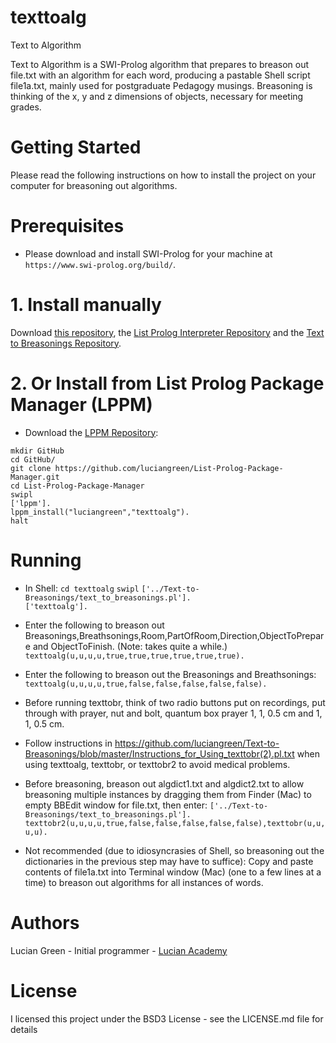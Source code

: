 # texttoalg
Text to Algorithm

Text to Algorithm is a SWI-Prolog algorithm that prepares to breason out file.txt with an algorithm for each word, producing a pastable Shell script file1a.txt, mainly used for postgraduate Pedagogy musings.  Breasoning is thinking of the x, y and z dimensions of objects, necessary for meeting grades.

# Getting Started

Please read the following instructions on how to install the project on your computer for breasoning out algorithms.

# Prerequisites

* Please download and install SWI-Prolog for your machine at `https://www.swi-prolog.org/build/`.

# 1. Install manually

Download <a href="http://github.com/luciangreen/texttoalg/">this repository</a>, the <a href="https://github.com/luciangreen/listprologinterpreter">List Prolog Interpreter Repository</a> and the <a href="https://github.com/luciangreen/Text-to-Breasonings">Text to Breasonings Repository</a>.

# 2. Or Install from List Prolog Package Manager (LPPM)

* Download the <a href="https://github.com/luciangreen/List-Prolog-Package-Manager">LPPM Repository</a>:

```
mkdir GitHub
cd GitHub/
git clone https://github.com/luciangreen/List-Prolog-Package-Manager.git
cd List-Prolog-Package-Manager
swipl
['lppm'].
lppm_install("luciangreen","texttoalg").
halt
```

# Running

* In Shell:
`cd texttoalg`
`swipl`
`['../Text-to-Breasonings/text_to_breasonings.pl'].`    
`['texttoalg'].`    

* Enter the following to breason out Breasonings,Breathsonings,Room,PartOfRoom,Direction,ObjectToPrepare and ObjectToFinish. (Note: takes quite a while.)
`texttoalg(u,u,u,u,true,true,true,true,true,true).`    

* Enter the following to breason out the Breasonings and Breathsonings:
`texttoalg(u,u,u,u,true,false,false,false,false,false).`    

* Before running texttobr, think of two radio buttons put on recordings, put through with prayer, nut and bolt, quantum box prayer 1, 1, 0.5 cm and 1, 1, 0.5 cm.

* Follow instructions in https://github.com/luciangreen/Text-to-Breasonings/blob/master/Instructions_for_Using_texttobr(2).pl.txt when using texttoalg, texttobr, or texttobr2 to avoid medical problems.

* Before breasoning, breason out algdict1.txt and algdict2.txt to allow breasoning multiple instances by dragging them from Finder (Mac) to empty BBEdit window for file.txt, then enter:
`['../Text-to-Breasonings/text_to_breasonings.pl'].`
`texttobr2(u,u,u,u,true,false,false,false,false,false),texttobr(u,u,u,u).`

* Not recommended (due to idiosyncrasies of Shell, so breasoning out the dictionaries in the previous step may have to suffice): Copy and paste contents of file1a.txt into Terminal window (Mac) (one to a few lines at a time) to breason out algorithms for all instances of words.

# Authors

Lucian Green - Initial programmer - <a href="https://www.lucianacademy.com/">Lucian Academy</a>

# License

I licensed this project under the BSD3 License - see the LICENSE.md file for details
